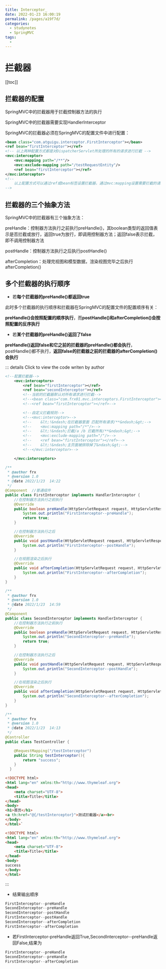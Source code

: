 ```yaml
---
title: Interceptor_
date: 2022-01-23 16:00:19
permalink: /pages/a19f7d/
categories:
  - studynotes
  - SpringMVC
tags:
  - 
---
```

# 拦截器

[[toc]]

## 拦截器的配置

SpringMVC中的拦截器用于拦截控制器方法的执行

SpringMVC中的拦截器需要实现HandlerInterceptor

SpringMVC的拦截器必须在SpringMVC的配置文件中进行配置：

```xml
<bean class="com.atguigu.interceptor.FirstInterceptor"></bean>
<ref bean="firstInterceptor"></ref>
<!-- 以上两种配置方式都是对DispatcherServlet所处理的所有的请求进行拦截 -->
<mvc:interceptor>
    <mvc:mapping path="/**"/>
    <mvc:exclude-mapping path="/testRequestEntity"/>
    <ref bean="firstInterceptor"></ref>
</mvc:interceptor>
<!-- 
	以上配置方式可以通过ref或bean标签设置拦截器，通过mvc:mapping设置需要拦截的请求，通过mvc:exclude-mapping设置需要排除的请求，即不需要拦截的请求
-->
```

## 拦截器的三个抽象方法

SpringMVC中的拦截器有三个抽象方法：

preHandle：控制器方法执行之前执行preHandle()，其boolean类型的返回值表示是否拦截或放行，返回true为放行，即调用控制器方法；返回false表示拦截，即不调用控制器方法

postHandle：控制器方法执行之后执行postHandle()

afterCompletion：处理完视图和模型数据，渲染视图完毕之后执行afterCompletion()

## 多个拦截器的执行顺序

+ 若**每个拦截器的preHandle()都返回true**

此时多个拦截器的执行顺序和拦截器在SpringMVC的配置文件的配置顺序有关：

**preHandle()会按照配置的顺序执行**，而**postHandle()**和**afterCompletion()会按照配置的反序执行**

+ 若**某个拦截器的preHandle()返回了false**

**preHandle()返回false和它之前的拦截器的preHandle()都会执行**，postHandle()都不执行，**返回false的拦截器之前的拦截器的afterCompletion()会执行**

::: details Click to view the code writen by author

```xml
<!--配置拦截器-->
    <mvc:interceptors>
        <ref bean="firstInterceptor"></ref>
        <ref bean="secondInterceptor"></ref>
        <!--当前的拦截器默认对所有请求进行拦截-->
        <!--<bean class="com.frx01.mvc.interceptors.FirstInterceptor"></bean>-->
        <!--<ref bean="firstInterceptor"></ref>-->

        <!--自定义拦截规则-->
        <!--<mvc:interceptor>-->
        <!--    &lt;!&ndash;在拦截器里面 匹配所有请求/**&ndash;&gt;-->
        <!--    <mvc:mapping path="/*"/>-->
        <!--    &lt;!&ndash;拦截/a /b 拦截所有/**&ndash;&gt;-->
        <!--    <mvc:exclude-mapping path="/"/>-->
        <!--    <ref bean="firstInterceptor"></ref>-->
        <!--    &lt;!&ndash;主页面被排除掉了&ndash;&gt;-->
        <!--</mvc:interceptor>-->

    </mvc:interceptors>
```

```java
/**
 * @author frx
 * @version 1.0
 * @date 2022/1/23  14:22
 */
@Component  //普通组件
public class FirstInterceptor implements HandlerInterceptor {
    //在控制器方法执行之前执行
    @Override
    public boolean preHandle(HttpServletRequest request, HttpServletResponse response, Object handler) throws Exception {
        System.out.println("FirstInterceptor--preHandle");
        return true;
    }

    //在控制器方法执行之后
    @Override
    public void postHandle(HttpServletRequest request, HttpServletResponse response, Object handler, ModelAndView modelAndView) throws Exception {
        System.out.println("FirstInterceptor--postHandle");
    }

    //在视图渲染之后执行
    @Override
    public void afterCompletion(HttpServletRequest request, HttpServletResponse response, Object handler, Exception ex) throws Exception {
        System.out.println("FirstInterceptor--afterCompletion");
    }
}
```

```java
/**
 * @author frx
 * @version 1.0
 * @date 2022/1/23  14:59
 */
@Component
public class SecondInterceptor implements HandlerInterceptor {
    //在控制器方法执行之前执行
    @Override
    public boolean preHandle(HttpServletRequest request, HttpServletResponse response, Object handler) throws Exception {
        System.out.println("SecondInterceptor--preHandle");
        return true;
    }

    //在控制器方法执行之后
    @Override
    public void postHandle(HttpServletRequest request, HttpServletResponse response, Object handler, ModelAndView modelAndView) throws Exception {
        System.out.println("SecondInterceptor--postHandle");
    }

    //在视图渲染之后执行
    @Override
    public void afterCompletion(HttpServletRequest request, HttpServletResponse response, Object handler, Exception ex) throws Exception {
        System.out.println("SecondInterceptor--afterCompletion");
    }
}
```

```java
/**
 * @author frx
 * @version 1.0
 * @date 2022/1/23  14:13
 */
@Controller
public class TestController {

    @RequestMapping("/testInterceptor")
    public String testInterceptor(){
        return "success";
    }
  }

```

```html
<!DOCTYPE html>
<html lang="en" xmlns:th="http://www.thymeleaf.org">
<head>
    <meta charset="UTF-8">
    <title>Title</title>
</head>
<body>
<h1>首页</h1>
<a th:href="@{/testInterceptor}">测试拦截器</a><br>
</body>
</html>`
```

```html
<!DOCTYPE html>
<html lang="en" xmlns:th="http://www.thymeleaf.org">
<head>
    <meta charset="UTF-8">
    <title>Title</title>
</head>
<body>
success
</body>
</html>
```

:::

+ 结果输出顺序

```java
FirstInterceptor--preHandle
SecondInterceptor--preHandle
SecondInterceptor--postHandle
FirstInterceptor--postHandle
SecondInterceptor--afterCompletion
FirstInterceptor--afterCompletion
```

+ 若FirstInterceptor-preHandle返回True,SecondInterceptor--preHandle返回False,结果为

```java
FirstInterceptor--preHandle
SecondInterceptor--preHandle
FirstInterceptor--afterCompletion
```

